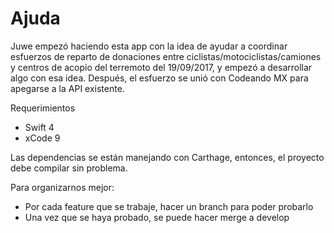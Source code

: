 # Ajuda

Juwe empezó haciendo esta app con la idea de ayudar a coordinar esfuerzos de reparto de donaciones entre ciclistas/motociclistas/camiones y centros de acopio del terremoto del 19/09/2017, y empezó a desarrollar algo con esa idea. Después, el esfuerzo se unió con Codeando MX para apegarse a la API existente.

Requerimientos
  - Swift 4
  - xCode 9

Las dependencias se están manejando con Carthage, entonces, el proyecto debe compilar sin problema.

Para organizarnos mejor:
  - Por cada feature que se trabaje, hacer un branch para poder probarlo
  - Una vez que se haya probado, se puede hacer merge a develop

